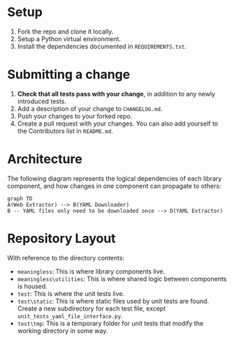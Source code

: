 # Setup
1. Fork the repo and clone it locally.
2. Setup a Python virtual environment.
3. Install the dependencies documented in `REQUIREMENTS.txt`.

# Submitting a change
1. **Check that all tests pass with your change**, in addition to any newly introduced tests.
2. Add a description of your change to `CHANGELOG.md`.
3. Push your changes to your forked repo.
4. Create a pull request with your changes. You can also add yourself to the Contributors list in `README.md`.

# Architecture
The following diagram represents the logical dependencies of each library component, and how changes in one component can propagate to others:
```mermaid
graph TD
A(Web Extractor) --> B(YAML Downloader)
B -- YAML files only need to be downloaded once --> D(YAML Extractor)
```

# Repository Layout
With reference to the directory contents:
- `meaningless`: This is where library components live.
- `meaningless\utilities`: This is where shared logic between components is housed.
- `test`: This is where the unit tests live.
- `test\static`: This is where static files used by unit tests are found. Create a new subdirectory for each test file, except `unit_tests_yaml_file_interface.py`.
- `test\tmp`: This is a temporary folder for unit tests that modify the working directory in some way.
